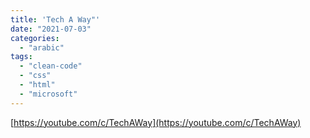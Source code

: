 ```yaml
---
title: 'Tech A Way"'
date: "2021-07-03"
categories:
  - "arabic"
tags:
  - "clean-code"
  - "css"
  - "html"
  - "microsoft"
---
```


[https://youtube.com/c/TechAWay](https://youtube.com/c/TechAWay)
